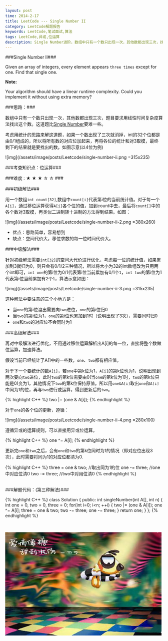```yaml
---
layout: post
time: 2014-2-17
title: LeetCode --- Single Number II
category: LeetCode解题报告
keywords: LeetCode,笔试面试,算法
tags: LeetCode,异或,位运算
description: Single Number进阶，数组中只有一个数只出现一次，其他数都出现三次，找出单独的这个数。用位运算加速算法。
---
```


###Single Number II###

Given an array of integers, every element appears `three times` except for one. Find that single one. 

**Note:**

Your algorithm should have a linear runtime complexity. Could you implement it without using extra memory?

###思路：###

数组中只有一个数只出现一次，其他数都出现三次，题目要求用线性时间复杂度算法找出这个数。这道题比[Single Number][1]要难一些。

[1]: http://pinkings.github.io/leetcode%E8%A7%A3%E9%A2%98%E6%8A%A5%E5%91%8A/2014/02/15/LeetCode-Single-Number.html

考虑用统计的思路来解这道题，如果一个数出现了三次就消掉，int的32个位都是由0/1组成的，所以将所有数的对应位加起来，再将各位的统计和对3取模，最终剩下的结果就是要找出的数。如图示意(以4位为例)

![img](/assets/image/posts/Leetcode/single-number-ii.png =315x235)

###考查知识点：位运算###

###难度 : ★ ★ ★ ☆ ☆  ###

###初级解法###

用一个数组`int count[32]`,数组中`count[i]`代表第i位的当前统计值。对于每一个`A[i]`，通过移位运算获得`A[i]`各个位的值，加到count中去，最后将`count[]`中的各个数对3取模，再类似二进制转十进制的方法得到结果。如图：

![img](/assets/image/posts/Leetcode/single-number-ii-2.png =380x260)

+ 优点：思路简单，容易想到
+ 缺点：空间代价大，移位求数的每一位时间代价大。

###中级解法###

针对初级解法需要`int[32]`的空间大代价进行优化，考虑每一位的统计值，如果累加到3就归为0，则只会有0/1/2三种情况，所以将大小为32的int数组改为只用两个int即可，`int one`的第i位为0/1代表第i位当前累加有0/1个`1`，`int two`的第i位为1代表第i位当前累加有2个`1`，算法示意如图：

![img](/assets/image/posts/Leetcode/single-number-ii-3.png =315x235)

这种解法中要注意的三个小地方是： 
 
+ 当`one`的第i位溢出需要向`two`进位，`one`的第i位归0
+ 当`two`的第i位为1，`one`的第i位也累加到1时（说明出现了3次），需要同时归0
+ `one`和`two`的对应位不会同时为1

###高级解法###

再对中级解法进行优化，不用通过移位运算解析出A[i]的每一位，直接将整个数做位运算，加速算法。

假设当前已经统计了A[]中的一些数，`one`、`two`都有相应值。

对于下一个要统计的数`A[i]`，若`one`中第k位为1，`A[i]`的第k位也为1，说明出现到两次要向`two`进位，此时`two`的第k位需要由0(当`one`的第k位为1时，`two`的第k位只能是0)变为1，其他情况下`two`的第k位保持原值。所以用`one&A[i]`取出`one`和`A[i]`中同为1的位，再与`two`进行或运算，得到更新后的`two`。

{% highlight C++ %}
two |= (one & A[i]);
{% endhighlight %}

对于`one`的各个位的更新，遵循：

![img](/assets/image/posts/Leetcode/single-number-ii-4.png =280x100)

遵循异或的运算规则，可以直接用异或位运算。

{% highlight C++ %}
one ^= A[i];
{% endhighlight %}

更新完`one`和`two`之后，会有`one`和`two`的第k位同时为1的情况（即对应位出现3次），此时需要将同为1的对应位都清为0.

{% highlight C++ %}
three = one & two; //取出同为1的位
one -= three; //one中对应位清0
two -= three; //two中对用位清0
{% endhighlight %}

</br>
###解题代码：(第三种解法)###

{% highlight C++ %}
class Solution {
public:
    int singleNumber(int A[], int n) {
        int one = 0, two = 0, three = 0;
        for(int i=0; i<n; ++i) {
            two |= (one & A[i]);
            one ^= A[i];
            three = one & two;
            two -= three;
            one -= three;
        }
        return one;
    }
};
{% endhighlight %}

</br>

![img](/assets/image/daodao/5.jpg)

